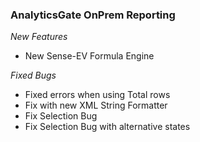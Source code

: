 ### AnalyticsGate OnPrem Reporting

*New Features*
- New Sense-EV Formula Engine

*Fixed Bugs*
- Fixed errors when using Total rows
- Fix with new XML String Formatter
- Fix Selection Bug
- Fix Selection Bug with alternative states
